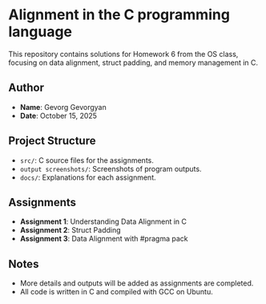 # Alignment in the C programming language

This repository contains solutions for Homework 6 from the OS class, focusing on data alignment, struct padding, and memory management in C.

## Author

- **Name**: Gevorg Gevorgyan
- **Date**: October 15, 2025

## Project Structure

- `src/`: C source files for the assignments.
- `output screenshots/`: Screenshots of program outputs.
- `docs/`: Explanations for each assignment.

## Assignments

- **Assignment 1**: Understanding Data Alignment in C
- **Assignment 2**: Struct Padding
- **Assignment 3**: Data Alignment with #pragma pack

## Notes

- More details and outputs will be added as assignments are completed.
- All code is written in C and compiled with GCC on Ubuntu.
